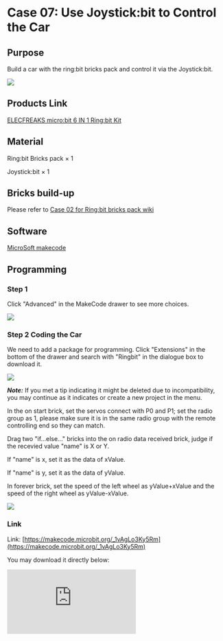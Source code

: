 ﻿# Case 07: Use Joystick:bit to Control the Car


## Purpose


 Build a car with the ring:bit bricks pack and control it via the Joystick:bit.


![](https://wiki-media-ef.oss-cn-hongkong.aliyuncs.com//images/Ringbit_Bricks_Pack_case_02_01.png)


## Products Link

[ELECFREAKS micro:bit 6 IN 1 Ring:bit Kit](https://www.elecfreaks.com/ring-bit-bricks-pack.html)




##  Material


Ring:bit Bricks pack × 1

Joystick:bit × 1






## Bricks build-up


Please refer to [Case 02 for Ring:bit bricks pack wiki](https://www.elecfreaks.com/learn-cn/microbitKit/ring_bit_bricks_pack/ringbit_bricks_pack_case_02.html#ring-bit02/#)



## Software


[MicroSoft makecode](https://makecode.microbit.org/#)

## Programming



### Step 1

Click "Advanced" in the MakeCode drawer to see more choices.



![](https://wiki-media-ef.oss-cn-hongkong.aliyuncs.com//images/Ringbit_Bricks_Pack_case_cn_07_04.png)




### Step 2    Coding the Car


We need to add a package for programming. Click "Extensions" in the bottom of the drawer and search with "Ringbit" in the dialogue box to download it.




![](https://wiki-media-ef.oss-cn-hongkong.aliyuncs.com//images/Ringbit_Bricks_Pack_case_02_04.png)



***Note:*** If you met a tip indicating it might be deleted due to incompatibility, you may continue as it indicates or create a new project in the menu.



In the on start brick, set the servos connect with P0 and P1; set the radio group as 1, please make sure it is in the same radio group with the remote controlling end so they can match.

Drag two "if...else..." bricks into the on radio data received brick, judge if the recevied value "name" is X or Y.

If "name" is x, set it as the data of xValue.

If "name" is y, set it as the data of yValue.

In forever brick, set the speed of the left wheel as  yValue+xValue and the speed of the right wheel as yValue-xValue.



![](https://wiki-media-ef.oss-cn-hongkong.aliyuncs.com//images/Ringbit_Bricks_Pack_case_cn_07_05.png)

### Link

Link:  [https://makecode.microbit.org/_1vAgLo3Ky5Rm](https://makecode.microbit.org/_1vAgLo3Ky5Rm)


You may download it directly below:

<div
    style={{
        position: 'relative',
        paddingBottom: '60%',
        overflow: 'hidden',
    }}
>
    <iframe
        src="https://makecode.microbit.org/_1vAgLo3Ky5Rm"
        frameborder="0"
        sandbox="allow-popups allow-forms allow-scripts allow-same-origin"
        style={{
            position: 'absolute',
            width: '100%',
            height: '100%',
        }}
    />
</div>



### Step 3    Coding the Joystick:bit

We need to add a package for programming. Click "Extensions" in the bottom of the drawer and search with "joystickbit" in the dialogue box to download it.




![](https://wiki-media-ef.oss-cn-hongkong.aliyuncs.com//images/Ringbit_Bricks_Pack_case_cn_07_06.png)



***Note:*** If you met a tip indicating it might be deleted due to incompatibility, you may continue as it indicates or create a new project in the menu.

In the on start brick, set the radio group as 1

The value of X and Y ranges from 0~1023, the theoretical value is 512 while the Joystick is placed in the middle position, thus we need to map that range to -100~100.

In forever brick, set the value of x is among -100~100 mapping from x-axis.

In forever brick, set the value of y is among -100~100 mapping from y-axis.

Send the value of x and y via radio.



![](https://wiki-media-ef.oss-cn-hongkong.aliyuncs.com//images/Ringbit_Bricks_Pack_case_cn_07_07.png)




### Link

Link：[https://makecode.microbit.org/_Ct3UpWKx3eb0](https://makecode.microbit.org/_Ct3UpWKx3eb0)

You may also download it directly below:

<div
    style={{
        position: 'relative',
        paddingBottom: '60%',
        overflow: 'hidden',
    }}
>
    <iframe
        src="https://makecode.microbit.org/_Ct3UpWKx3eb0"
        frameborder="0"
        sandbox="allow-popups allow-forms allow-scripts allow-same-origin"
        style={{
            position: 'absolute',
            width: '100%',
            height: '100%',
        }}
    />
</div>

### Result

The Joystick:bit is able to control the movement of the car.


## Exploration


## FAQ

## Relevant File
